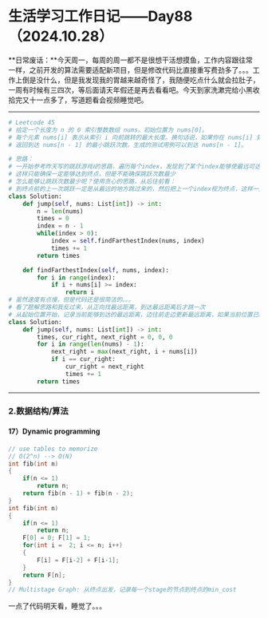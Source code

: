 # 生活学习工作日记——Day88（2024.10.28）

**日常废话：**今天周一，每周的周一都不是很想干活想摸鱼，工作内容跟往常一样，之前开发的算法需要适配新项目，但是修改代码比直接重写费劲多了。。。工作上倒是没什么，但是我发现我的胃越来越奇怪了，我随便吃点什么就会拉肚子，一周有时候有三四次，等后面请天年假还是再去看看吧。今天到家洗漱完给小黑收拾完又十一点多了，写道题看会视频睡觉吧。

---

```python
# Leetcode 45
# 给定一个长度为 n 的 0 索引整数数组 nums。初始位置为 nums[0]。
# 每个元素 nums[i] 表示从索引 i 向前跳转的最大长度。换句话说，如果你在 nums[i] 处，你可以跳转到任意 nums[i + j] 处
# 返回到达 nums[n - 1] 的最小跳跃次数。生成的测试用例可以到达 nums[n - 1]。

# 思路：
# 一开始参考昨天写的跳跃游戏Ⅰ的思路，遍历每个index，发现到了某个index能够使最远可达距离变大，那么跳跃次数加1
# 这样只能确保一定能够达到终点，但是不能确保跳跃次数最少
# 怎么能够让跳跃次数最少呢？使用贪心的思路，从后往前看：
# 到终点前的上一次跳跃一定是从最远的地方跳过来的，然后把上一个index视为终点，这样一定能够得到最少跳跃次数
class Solution:
    def jump(self, nums: List[int]) -> int:
        n = len(nums)
        times = 0
        index = n - 1
        while(index > 0):
            index = self.findFarthestIndex(nums, index)
            times += 1
        return times

    def findFarthestIndex(self, nums, index):
        for i in range(index):
            if i + nums[i] >= index:
                return i
# 虽然速度有点慢，但是代码还是很简洁的。。。
# 看了题解思路和我反过来，从正向找最远距离，到达最远距离后才跳一次
# 从起始位置开始，记录当前能够到达的最远距离，边往前走边更新最远距离，如果当前位置已经到尽头了，那么就要跳越到最远距离处
class Solution:
    def jump(self, nums: List[int]) -> int:
        times, cur_right, next_right = 0, 0, 0
        for i in range(len(nums) - 1):
            next_right = max(next_right, i + nums[i])
            if i == cur_right:
                cur_right = next_right
                times += 1
        return times
```

---

### 2.数据结构/算法

#### 17）Dynamic programming

```c++
// use tables to memorize 
// O(2^n) --> O(N)
int fib(int n)
{
    if(n <= 1)
        return n;
    return fib(n - 1) + fib(n - 2);
}
int fib(int n)
{
    if(n <= 1)
        return n;
    F[0] = 0; F[1] = 1;
    for(int i =  2; i <= n; i++)
    {
        F[i] = F[i-2] + F[i-1];
    }
    return F[n];
}
// Multistage Graph: 从终点出发，记录每一个stage的节点到终点的min_cost
```

一点了代码明天看，睡觉了。。。